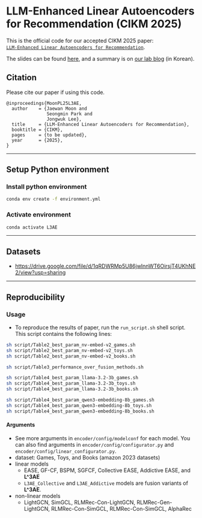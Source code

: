 # LLM-Enhanced Linear Autoencoders for Recommendation (CIKM 2025)

This is the official code for our accepted CIKM 2025 paper: <br>[`LLM-Enhanced Linear Autoencoders for Recommendation`](https://arxiv.org/abs/2508.13500).</br>

The slides can be found [here](https://drive.google.com/file/d/1gW-E8iFiUScBBs_N7QEIjEsYlyRr2jrG/view?usp=sharing), and a summary is on [our lab blog](https://dial.skku.edu/blog/2025_l3ae) (in Korean).

## Citation

Please cite our paper if using this code.

```
@inproceedings{MoonPL25L3AE,
  author    = {Jaewan Moon and
               Seongmin Park and
               Jongwuk Lee},
  title     = {LLM-Enhanced Linear Autoencoders for Recommendation},
  booktitle = {CIKM},
  pages     = {to be updated},
  year      = {2025},
}
```

---

## Setup Python environment

### Install python environment

```bash
conda env create -f environment.yml   
```

### Activate environment
```bash
conda activate L3AE
```

---

## Datasets
- https://drive.google.com/file/d/1qRDWRMp5U86jwInnWT6OirsjT4UKhNE2/view?usp=sharing

---

## Reproducibility
### Usage
- To reproduce the results of paper, run the `run_script.sh` shell script. This script contains the following lines:
```bash
sh script/Table2_best_param_nv-embed-v2_games.sh
sh script/Table2_best_param_nv-embed-v2_toys.sh
sh script/Table2_best_param_nv-embed-v2_books.sh

sh script/Table3_performance_over_fusion_methods.sh

sh script/Table4_best_param_llama-3.2-3b_games.sh
sh script/Table4_best_param_llama-3.2-3b_toys.sh
sh script/Table4_best_param_llama-3.2-3b_books.sh

sh script/Table4_best_param_qwen3-embedding-8b_games.sh
sh script/Table4_best_param_qwen3-embedding-8b_toys.sh
sh script/Table4_best_param_qwen3-embedding-8b_books.sh
```

#### Arguments
- See more arguments in `encoder/config/modelconf` for each model. You can also find arguments in `encoder/config/configurator.py` and `encoder/config/linear_configurator.py`.
- dataset: Games, Toys, and Books (amazon 2023 datasets)
- linear models
    - EASE, GF-CF, BSPM, SGFCF, Collective EASE, Addictive EASE, and **L^3AE**
    - `L3AE_Collective` and `L3AE_Addictive` models are fusion variants of **L^3AE**.
- non-linear models
    - LightGCN, SimGCL, RLMRec-Con-LightGCN, RLMRec-Gen-LightGCN, RLMRec-Con-SimGCL, RLMRec-Con-SimGCL, AlphaRec
